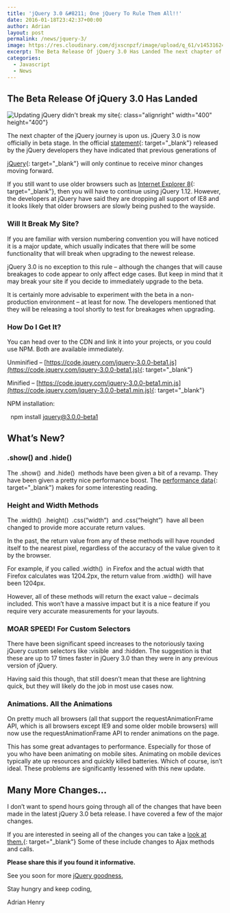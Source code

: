 ```yaml
---
title: 'jQuery 3.0 &#8211; One jQuery To Rule Them All!!'
date: 2016-01-18T23:42:37+00:00
author: Adrian
layout: post
permalink: /news/jquery-3/
image: https://res.cloudinary.com/djxscnpzf/image/upload/q_61/v1453162454/3.0_r5uwii.jpg
excerpt: The Beta Release Of jQuery 3.0 Has Landed The next chapter of the jQuery journey is upon us. jQuery 3.0 is now officially in beta stage. In the official statement released by the jQuery developers
categories:
  - Javascript
  - News
---
```

## The Beta Release Of jQuery 3.0 Has Landed

![Updating jQuery didn't break my site](https://res.cloudinary.com/djxscnpzf/image/upload/c_scale,w_400/v1453162451/kedW0qk_ebs6oh.jpg){: class="alignright" width="400" height="400"}

The next chapter of the jQuery journey is upon us. jQuery 3.0 is now officially in beta stage. In the official [statement](http://blog.jquery.com/2016/01/14/jquery-3-0-beta-released/){: target="_blank"}<!--_--> released by the jQuery developers <!--more-->they have indicated that previous generations of 

[jQuery]({{site.url}}/tutorials/jquery-keyboard-events/){: target="_blank"}<!--_--> will only continue to receive minor changes moving forward.

If you still want to use older browsers such as [Internet Explorer 8]({{site.url}}/news/internet-explorer-is-gone/){: target="_blank"}<!--_-->, then you will have to continue using jQuery 1.12. However, the developers at jQuery have said they are dropping all support of IE8 and it looks likely that older browsers are slowly being pushed to the wayside.

### Will It Break My Site?

If you are familiar with version numbering convention you will have noticed it is a major update, which usually indicates that there will be some functionality that will break when upgrading to the newest release.

jQuery 3.0 is no exception to this rule &#8211; although the changes that will cause breakages to code appear to only affect edge cases. But keep in mind that it may break your site if you decide to immediately upgrade to the beta.

It is certainly more advisable to experiment with the beta in a non-production environment &#8211; at least for now. The developers mentioned that they will be releasing a tool shortly to test for breakages when upgrading.

### How Do I Get It?

You can head over to the CDN and link it into your projects, or you could use NPM. Both are available immediately.

Unminified &#8211; [https://code.jquery.com/jquery-3.0.0-beta1.js](https://code.jquery.com/jquery-3.0.0-beta1.js){: target="_blank"}<!--_-->

Minified &#8211; [https://code.jquery.com/jquery-3.0.0-beta1.min.js](https://code.jquery.com/jquery-3.0.0-beta1.min.js){: target="_blank"}<!--_-->

NPM installation:

<span class="lang:default decode:true crayon-inline">  npm install jquery@3.0.0-beta1</span>

## What&#8217;s New?

### .show() and .hide()

The <span class="lang:js decode:true crayon-inline ">.show()</span>  and <span class="lang:js decode:true crayon-inline ">.hide()</span>  methods have been given a bit of a revamp. They have been given a pretty nice performance boost. The [performance data](http://jsperf.com/old-vs-new-show-hide/3){: target="_blank"}<!--_--> makes for some interesting reading.

### Height and Width Methods

The <span class="lang:js decode:true crayon-inline">.width()</span>  <span class="lang:default decode:true crayon-inline ">.height()</span>  <span class="lang:default decode:true crayon-inline ">.css(&#8220;width&#8221;)</span>  and <span class="lang:default decode:true crayon-inline ">.css(&#8220;height&#8221;)</span>  have all been changed to provide more accurate return values.

In the past, the return value from any of these methods will have rounded itself to the nearest pixel, regardless of the accuracy of the value given to it by the browser.

For example, if you called <span class="lang:js decode:true crayon-inline ">.width()</span>  in Firefox and the actual width that Firefox calculates was 1204.2px, the return value from <span class="lang:js decode:true crayon-inline ">.width()</span>  will have been 1204px.

However, all of these methods will return the exact value &#8211; decimals included. This won&#8217;t have a massive impact but it is a nice feature if you require very accurate measurements for your layouts.

### MOAR SPEED! For Custom Selectors

There have been significant speed increases to the notoriously taxing jQuery custom selectors like <span class="lang:default decode:true crayon-inline ">:visible</span>  and <span class="lang:default decode:true crayon-inline">:hidden</span>. The suggestion is that these are up to 17 times faster in jQuery 3.0 than they were in any previous version of jQuery.

Having said this though, that still doesn&#8217;t mean that these are lightning quick, but they will likely do the job in most use cases now.

### Animations. All the Animations

On pretty much all browsers (all that support the requestAnimationFrame API, which is all browsers except IE9 and some older mobile browsers) will now use the requestAnimationFrame API to render animations on the page.

This has some great advantages to performance. Especially for those of you who have been animating on mobile sites. Animating on mobile devices typically ate up resources and quickly killed batteries. Which of course, isn&#8217;t ideal. These problems are significantly lessened with this new update.

## Many More Changes&#8230;

I don&#8217;t want to spend hours going through all of the changes that have been made in the latest jQuery 3.0 beta release. I have covered a few of the major changes.

If you are interested in seeing all of the changes you can take a [look at them.](https://github.com/jquery/jquery/issues?q=is%3Aissue+milestone%3A3.0.0){: target="_blank"}<!--_--> Some of these include changes to Ajax methods and calls.

**Please share this if you found it informative.**

See you soon for more [jQuery goodness]({{site.url}}/tutorials/javascript-tuts/jquery-tuts/),

Stay hungry and keep coding,

Adrian Henry


